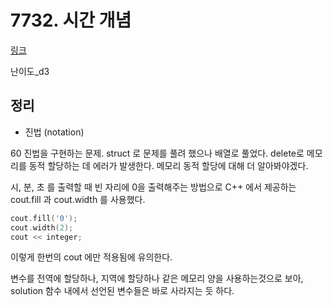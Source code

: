 # 7732. 시간 개념

[링크](https://swexpertacademy.com/main/code/problem/problemDetail.do?contestProbId=AWrDLM0aRA8DFARG)

난이도\_d3

## 정리

- 진법 (notation)

60 진법을 구현하는 문제. struct 로 문제를 풀려 했으나 배열로 풀었다.
delete로 메모리를 동적 할당하는 데 에러가 발생한다. 메모리 동적 할당에 대해 더 알아봐야겠다.

시, 분, 초 를 출력할 때 빈 자리에 0을 출력해주는 방법으로 C++ 에서 제공하는 cout.fill 과 cout.width 를 사용했다.

```cpp
cout.fill('0');
cout.width(2);
cout << integer;
```

이렇게 한번의 cout 에만 적용됨에 유의한다.

변수를 전역에 할당하나, 지역에 할당하나 같은 메모리 양을 사용하는것으로 보아, solution 함수 내에서 선언된 변수들은 바로 사라지는 듯 하다.
